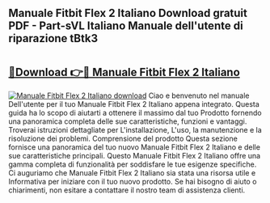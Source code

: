 ## Manuale Fitbit Flex 2 Italiano Download gratuit PDF - Part-sVL Italiano Manuale dell'utente di riparazione tBtk3

# <h2><a href="http://dfgfwm0.blite.top/?on=Manuale+Fitbit+Flex+2+Italiano">🔗Download 👉🔴 Manuale Fitbit Flex 2 Italiano</a></h2>

[![Manuale Fitbit Flex 2 Italiano download](https://i.imgur.com/lujVjoI.png)](http://dfgfwm0.blite.top/?on=Manuale+Fitbit+Flex+2+Italiano)
Ciao e benvenuto nel manuale Dell'utente per il tuo Manuale Fitbit Flex 2 Italiano appena integrato. Questa guida ha lo scopo di aiutarti a ottenere il massimo dal tuo Prodotto fornendo una panoramica completa delle sue caratteristiche, funzioni e vantaggi. Troverai istruzioni dettagliate per L'installazione, L'uso, la manutenzione e la risoluzione dei problemi. Comprensione del prodotto Questa sezione fornisce una panoramica del tuo nuovo Manuale Fitbit Flex 2 Italiano e delle sue caratteristiche principali. Questo Manuale Fitbit Flex 2 Italiano offre una gamma completa di funzionalità per soddisfare le tue esigenze specifiche. Ci auguriamo che Manuale Fitbit Flex 2 Italiano sia stata una risorsa utile e Informativa per iniziare con il tuo nuovo prodotto. Se hai bisogno di aiuto o chiarimenti, non esitare a contattare il nostro team di assistenza clienti.
